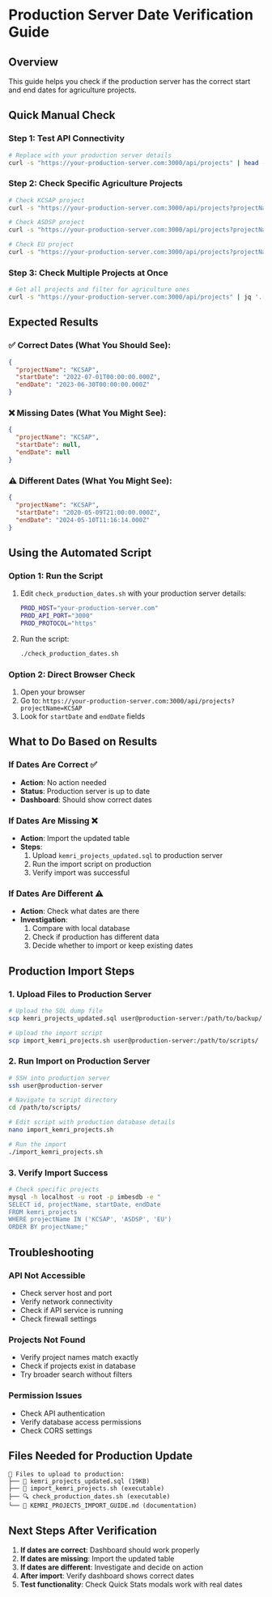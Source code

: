 # Production Server Date Verification Guide

## Overview
This guide helps you check if the production server has the correct start and end dates for agriculture projects.

## Quick Manual Check

### Step 1: Test API Connectivity
```bash
# Replace with your production server details
curl -s "https://your-production-server.com:3000/api/projects" | head -20
```

### Step 2: Check Specific Agriculture Projects
```bash
# Check KCSAP project
curl -s "https://your-production-server.com:3000/api/projects?projectName=KCSAP" | jq '.[0] | {projectName, startDate, endDate}'

# Check ASDSP project  
curl -s "https://your-production-server.com:3000/api/projects?projectName=ASDSP" | jq '.[0] | {projectName, startDate, endDate}'

# Check EU project
curl -s "https://your-production-server.com:3000/api/projects?projectName=EU" | jq '.[0] | {projectName, startDate, endDate}'
```

### Step 3: Check Multiple Projects at Once
```bash
# Get all projects and filter for agriculture ones
curl -s "https://your-production-server.com:3000/api/projects" | jq '.[] | select(.projectName | test("KCSAP|ASDSP|EU|Development of horticultural value chains|Procurement of vaccines|Dairy Cows|One day old chicks|Feed for the Chicks")) | {projectName, startDate, endDate}'
```

## Expected Results

### ✅ Correct Dates (What You Should See):
```json
{
  "projectName": "KCSAP",
  "startDate": "2022-07-01T00:00:00.000Z",
  "endDate": "2023-06-30T00:00:00.000Z"
}
```

### ❌ Missing Dates (What You Might See):
```json
{
  "projectName": "KCSAP", 
  "startDate": null,
  "endDate": null
}
```

### ⚠️ Different Dates (What You Might See):
```json
{
  "projectName": "KCSAP",
  "startDate": "2020-05-09T21:00:00.000Z",
  "endDate": "2024-05-10T11:16:14.000Z"
}
```

## Using the Automated Script

### Option 1: Run the Script
1. Edit `check_production_dates.sh` with your production server details:
   ```bash
   PROD_HOST="your-production-server.com"
   PROD_API_PORT="3000"
   PROD_PROTOCOL="https"
   ```

2. Run the script:
   ```bash
   ./check_production_dates.sh
   ```

### Option 2: Direct Browser Check
1. Open your browser
2. Go to: `https://your-production-server.com:3000/api/projects?projectName=KCSAP`
3. Look for `startDate` and `endDate` fields

## What to Do Based on Results

### If Dates Are Correct ✅
- **Action**: No action needed
- **Status**: Production server is up to date
- **Dashboard**: Should show correct dates

### If Dates Are Missing ❌
- **Action**: Import the updated table
- **Steps**:
  1. Upload `kemri_projects_updated.sql` to production server
  2. Run the import script on production
  3. Verify import was successful

### If Dates Are Different ⚠️
- **Action**: Check what dates are there
- **Investigation**: 
  1. Compare with local database
  2. Check if production has different data
  3. Decide whether to import or keep existing dates

## Production Import Steps

### 1. Upload Files to Production Server
```bash
# Upload the SQL dump file
scp kemri_projects_updated.sql user@production-server:/path/to/backup/

# Upload the import script
scp import_kemri_projects.sh user@production-server:/path/to/scripts/
```

### 2. Run Import on Production Server
```bash
# SSH into production server
ssh user@production-server

# Navigate to script directory
cd /path/to/scripts/

# Edit script with production database details
nano import_kemri_projects.sh

# Run the import
./import_kemri_projects.sh
```

### 3. Verify Import Success
```bash
# Check specific projects
mysql -h localhost -u root -p imbesdb -e "
SELECT id, projectName, startDate, endDate 
FROM kemri_projects 
WHERE projectName IN ('KCSAP', 'ASDSP', 'EU') 
ORDER BY projectName;"
```

## Troubleshooting

### API Not Accessible
- Check server host and port
- Verify network connectivity
- Check if API service is running
- Check firewall settings

### Projects Not Found
- Verify project names match exactly
- Check if projects exist in database
- Try broader search without filters

### Permission Issues
- Check API authentication
- Verify database access permissions
- Check CORS settings

## Files Needed for Production Update

```
📁 Files to upload to production:
├── 📄 kemri_projects_updated.sql (19KB)
├── 🔧 import_kemri_projects.sh (executable)
├── 🔍 check_production_dates.sh (executable)
└── 📖 KEMRI_PROJECTS_IMPORT_GUIDE.md (documentation)
```

## Next Steps After Verification

1. **If dates are correct**: Dashboard should work properly
2. **If dates are missing**: Import the updated table
3. **If dates are different**: Investigate and decide on action
4. **After import**: Verify dashboard shows correct dates
5. **Test functionality**: Check Quick Stats modals work with real dates























